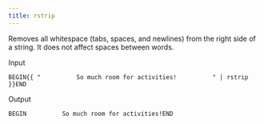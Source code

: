 ```yaml
---
title: rstrip
---
```


Removes all whitespace (tabs, spaces, and newlines) from the right side of a string. It does not affect spaces between words.

Input
```liquid
BEGIN{{ "          So much room for activities!          " | rstrip }}END
```

Output
```text
BEGIN          So much room for activities!END
```
